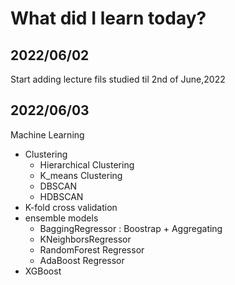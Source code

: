 # What did I learn today?
## 2022/06/02 
Start adding lecture fils studied til 2nd of June,2022 
## 2022/06/03 
Machine Learning 
- Clustering 
	- Hierarchical Clustering
	- K_means Clustering
	- DBSCAN
	- HDBSCAN
- K-fold cross validation
- ensemble models
	- BaggingRegressor : Boostrap + Aggregating
	- KNeighborsRegressor
	- RandomForest Regressor
	- AdaBoost Regressor
- XGBoost
